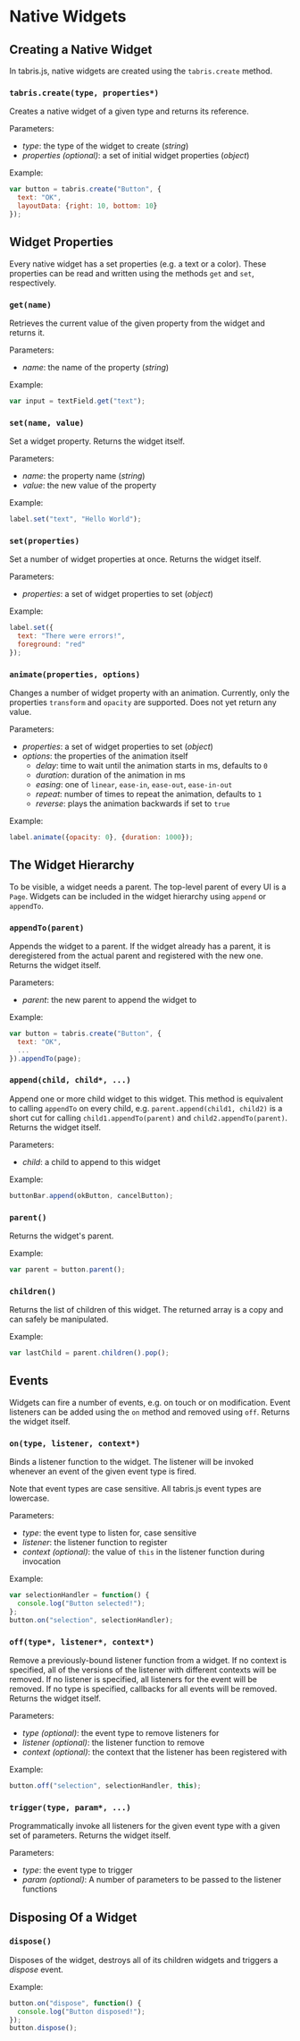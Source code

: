 # Native Widgets

## Creating a Native Widget

In tabris.js, native widgets are created using the `tabris.create` method.

### `tabris.create(type, properties*)`

Creates a native widget of a given type and returns its reference.

Parameters:

- *type*: the type of the widget to create (*string*)
- *properties (optional)*: a set of initial widget properties (*object*)

Example:
```javascript
var button = tabris.create("Button", {
  text: "OK",
  layoutData: {right: 10, bottom: 10}
});
```

## Widget Properties

Every native widget has a set properties (e.g. a text or a color). These properties can be read and written using the methods `get` and `set`, respectively.

### `get(name)`

Retrieves the current value of the given property from the widget and returns it.

Parameters:

- *name*: the name of the property (*string*)

Example:
```javascript
var input = textField.get("text");
```

### `set(name, value)`

Set a widget property. Returns the widget itself.

Parameters:

- *name*: the property name (*string*)
- *value*: the new value of the property

Example:
```javascript
label.set("text", "Hello World");
```

### `set(properties)`

Set a number of widget properties at once. Returns the widget itself.

Parameters:

- *properties*: a set of widget properties to set (*object*)

Example:
```javascript
label.set({
  text: "There were errors!",
  foreground: "red"
});
```

### `animate(properties, options)`

Changes a number of widget property with an animation. Currently, only the properties `transform` and `opacity` are supported. Does not yet return any value. 

Parameters:

- *properties*: a set of widget properties to set (*object*)
- *options*: the properties of the animation itself
  - *delay*: time to wait until the animation starts in ms, defaults to `0`
  - *duration*: duration of the animation in ms
  - *easing*: one of `linear`, `ease-in`, `ease-out`, `ease-in-out`
  - *repeat*: number of times to repeat the animation, defaults to `1`
  - *reverse*: plays the animation backwards if set to `true`

Example:
```javascript
label.animate({opacity: 0}, {duration: 1000});
```

## The Widget Hierarchy

To be visible, a widget needs a parent. The top-level parent of every UI is a `Page`. Widgets can be included in the widget hierarchy using `append` or `appendTo`.

### `appendTo(parent)`

Appends the widget to a parent. If the widget already has a parent, it is deregistered from the actual parent and registered with the new one. Returns the widget itself.

Parameters:

- *parent*: the new parent to append the widget to

Example:

```javascript
var button = tabris.create("Button", {
  text: "OK",
  ...
}).appendTo(page);
```

### `append(child, child*, ...)`

Append one or more child widget to this widget. This method is equivalent to calling `appendTo` on every child, e.g. `parent.append(child1, child2)` is a short cut for calling `child1.appendTo(parent)` and `child2.appendTo(parent)`. Returns the widget itself.

Parameters:

- *child*: a child to append to this widget

Example:

```javascript
buttonBar.append(okButton, cancelButton);
```

### `parent()`

Returns the widget's parent.

Example:

```javascript
var parent = button.parent();
```

### `children()`

Returns the list of children of this widget. The returned array is a copy and can safely be manipulated.

Example:

```javascript
var lastChild = parent.children().pop();
```

## Events

Widgets can fire a number of events, e.g. on touch or on modification. Event listeners can be added using the `on` method and removed using `off`. Returns the widget itself.

### `on(type, listener, context*)`

Binds a listener function to the widget. The listener will be invoked whenever an event of the given event type is fired.

Note that event types are case sensitive. All tabris.js event types are lowercase.

Parameters:

- *type*: the event type to listen for, case sensitive
- *listener*: the listener function to register
- *context (optional)*: the value of `this` in the listener function during invocation

Example:

```javascript
var selectionHandler = function() {
  console.log("Button selected!");
};
button.on("selection", selectionHandler);
```

### `off(type*, listener*, context*)`

Remove a previously-bound listener function from a widget. If no context is specified, all of the versions of the listener with different contexts will be removed. If no listener is specified, all listeners for the event will be removed. If no type is specified, callbacks for all events will be removed. Returns the widget itself.

Parameters:

- *type (optional)*: the event type to remove listeners for
- *listener (optional)*: the listener function to remove
- *context (optional)*: the context that the listener has been registered with

Example:

```javascript
button.off("selection", selectionHandler, this);
```

### `trigger(type, param*, ...)`

Programmatically invoke all listeners for the given event type with a given set of parameters. Returns the widget itself.

Parameters:

- *type*: the event type to trigger
- *param (optional)*: A number of parameters to be passed to the listener functions

## Disposing Of a Widget

### `dispose()`

Disposes of the widget, destroys all of its children widgets and triggers a *dispose* event.

Example:

```javascript
button.on("dispose", function() {
  console.log("Button disposed!");
});
button.dispose();
```
